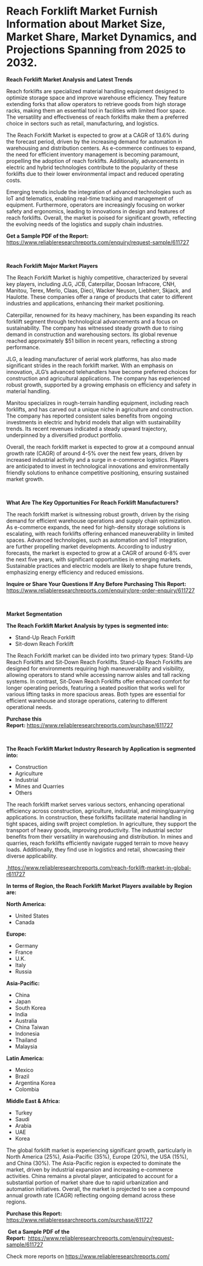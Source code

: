 <p><h1>Reach Forklift Market Furnish Information about Market Size, Market Share, Market Dynamics, and Projections Spanning from 2025 to 2032.</h1></p><p><strong>Reach Forklift Market Analysis and Latest Trends</strong></p>
<p><p>Reach forklifts are specialized material handling equipment designed to optimize storage space and improve warehouse efficiency. They feature extending forks that allow operators to retrieve goods from high storage racks, making them an essential tool in facilities with limited floor space. The versatility and effectiveness of reach forklifts make them a preferred choice in sectors such as retail, manufacturing, and logistics.</p><p>The Reach Forklift Market is expected to grow at a CAGR of 13.6% during the forecast period, driven by the increasing demand for automation in warehousing and distribution centers. As e-commerce continues to expand, the need for efficient inventory management is becoming paramount, propelling the adoption of reach forklifts. Additionally, advancements in electric and hybrid technologies contribute to the popularity of these forklifts due to their lower environmental impact and reduced operating costs. </p><p>Emerging trends include the integration of advanced technologies such as IoT and telematics, enabling real-time tracking and management of equipment. Furthermore, operators are increasingly focusing on worker safety and ergonomics, leading to innovations in design and features of reach forklifts. Overall, the market is poised for significant growth, reflecting the evolving needs of the logistics and supply chain industries.</p></p>
<p><strong>Get a Sample PDF of the Report:&nbsp;</strong> <a href="https://www.reliableresearchreports.com/enquiry/request-sample/611727?utm_campaign=3105&utm_medium=2&utm_source=Github&utm_content=ia&utm_term=23032025&utm_id=reach-forklift">https://www.reliableresearchreports.com/enquiry/request-sample/611727</a></p>
<p>&nbsp;</p>
<p><strong>Reach Forklift Major Market Players</strong></p>
<p><p>The Reach Forklift Market is highly competitive, characterized by several key players, including JLG, JCB, Caterpillar, Doosan Infracore, CNH, Manitou, Terex, Merlo, Claas, Dieci, Wacker Neuson, Liebherr, Skjack, and Haulotte. These companies offer a range of products that cater to different industries and applications, enhancing their market positioning.</p><p>Caterpillar, renowned for its heavy machinery, has been expanding its reach forklift segment through technological advancements and a focus on sustainability. The company has witnessed steady growth due to rising demand in construction and warehousing sectors. Its global revenue reached approximately $51 billion in recent years, reflecting a strong performance.</p><p>JLG, a leading manufacturer of aerial work platforms, has also made significant strides in the reach forklift market. With an emphasis on innovation, JLG’s advanced telehandlers have become preferred choices for construction and agricultural applications. The company has experienced robust growth, supported by a growing emphasis on efficiency and safety in material handling.</p><p>Manitou specializes in rough-terrain handling equipment, including reach forklifts, and has carved out a unique niche in agriculture and construction. The company has reported consistent sales benefits from ongoing investments in electric and hybrid models that align with sustainability trends. Its recent revenues indicated a steady upward trajectory, underpinned by a diversified product portfolio.</p><p>Overall, the reach forklift market is expected to grow at a compound annual growth rate (CAGR) of around 4-5% over the next few years, driven by increased industrial activity and a surge in e-commerce logistics. Players are anticipated to invest in technological innovations and environmentally friendly solutions to enhance competitive positioning, ensuring sustained market growth.</p></p>
<p>&nbsp;</p>
<p><strong>What Are The Key Opportunities For Reach Forklift Manufacturers?</strong></p>
<p><p>The reach forklift market is witnessing robust growth, driven by the rising demand for efficient warehouse operations and supply chain optimization. As e-commerce expands, the need for high-density storage solutions is escalating, with reach forklifts offering enhanced maneuverability in limited spaces. Advanced technologies, such as automation and IoT integration, are further propelling market developments. According to industry forecasts, the market is expected to grow at a CAGR of around 6-8% over the next five years, with significant opportunities in emerging markets. Sustainable practices and electric models are likely to shape future trends, emphasizing energy efficiency and reduced emissions.</p></p>
<p><strong>Inquire or Share Your Questions If Any Before Purchasing This Report:</strong> <a href="https://www.reliableresearchreports.com/enquiry/pre-order-enquiry/611727?utm_campaign=3105&utm_medium=2&utm_source=Github&utm_content=ia&utm_term=23032025&utm_id=reach-forklift">https://www.reliableresearchreports.com/enquiry/pre-order-enquiry/611727</a></p>
<p>&nbsp;</p>
<p><strong>Market Segmentation</strong></p>
<p><strong>The Reach Forklift Market Analysis by types is segmented into:</strong></p>
<p><ul><li>Stand-Up Reach Forklift</li><li>Sit-down Reach Forklift</li></ul></p>
<p><p>The Reach Forklift market can be divided into two primary types: Stand-Up Reach Forklifts and Sit-Down Reach Forklifts. Stand-Up Reach Forklifts are designed for environments requiring high maneuverability and visibility, allowing operators to stand while accessing narrow aisles and tall racking systems. In contrast, Sit-Down Reach Forklifts offer enhanced comfort for longer operating periods, featuring a seated position that works well for various lifting tasks in more spacious areas. Both types are essential for efficient warehouse and storage operations, catering to different operational needs.</p></p>
<p><strong>Purchase this Report:&nbsp;</strong><a href="https://www.reliableresearchreports.com/purchase/611727?utm_campaign=3105&utm_medium=2&utm_source=Github&utm_content=ia&utm_term=23032025&utm_id=reach-forklift">https://www.reliableresearchreports.com/purchase/611727</a></p>
<p>&nbsp;</p>
<p><strong>The Reach Forklift Market Industry Research by Application is segmented into:</strong></p>
<p><ul><li>Construction</li><li>Agriculture</li><li>Industrial</li><li>Mines and Quarries</li><li>Others</li></ul></p>
<p><p>The reach forklift market serves various sectors, enhancing operational efficiency across construction, agriculture, industrial, and mining/quarrying applications. In construction, these forklifts facilitate material handling in tight spaces, aiding swift project completion. In agriculture, they support the transport of heavy goods, improving productivity. The industrial sector benefits from their versatility in warehousing and distribution. In mines and quarries, reach forklifts efficiently navigate rugged terrain to move heavy loads. Additionally, they find use in logistics and retail, showcasing their diverse applicability.</p></p>
<p><a href="https://www.reliableresearchreports.com/reach-forklift-market-in-global-r611727?utm_campaign=3105&utm_medium=2&utm_source=Github&utm_content=ia&utm_term=23032025&utm_id=reach-forklift">&nbsp;https://www.reliableresearchreports.com/reach-forklift-market-in-global-r611727</a></p>
<p><strong>In terms of Region, the Reach Forklift Market Players available by Region are:</strong></p>
<p>
    <p> <strong> North America: </strong>
        <ul>
            <li>United States</li>
            <li>Canada</li>
        </ul>
        </p> 
    <p> <strong> Europe: </strong>
        <ul>
            <li>Germany</li>
            <li>France</li>
            <li>U.K.</li>
            <li>Italy</li>
            <li>Russia</li>
        </ul>
        </p> 
    <p> <strong> Asia-Pacific: </strong>
        <ul>
            <li>China</li>
            <li>Japan</li>
            <li>South Korea</li>
            <li>India</li>
            <li>Australia</li>
            <li>China Taiwan</li>
            <li>Indonesia</li>
            <li>Thailand</li>
            <li>Malaysia</li>
        </ul>
        </p> 
    <p> <strong> Latin America: </strong>
        <ul>
            <li>Mexico</li>
            <li>Brazil</li>
            <li>Argentina Korea</li>
            <li>Colombia</li>
        </ul>
        </p> 
    <p> <strong> Middle East & Africa: </strong>
        <ul>
            <li>Turkey</li>
            <li>Saudi</li>
            <li>Arabia</li>
            <li>UAE</li>
            <li>Korea</li>
        </ul>
    </p>
    </p>
<p><p>The global forklift market is experiencing significant growth, particularly in North America (25%), Asia-Pacific (35%), Europe (20%), the USA (15%), and China (30%). The Asia-Pacific region is expected to dominate the market, driven by industrial expansion and increasing e-commerce activities. China remains a pivotal player, anticipated to account for a substantial portion of market share due to rapid urbanization and automation initiatives. Overall, the market is projected to see a compound annual growth rate (CAGR) reflecting ongoing demand across these regions.</p></p>
<p><strong>Purchase this Report: </strong><a href="https://www.reliableresearchreports.com/purchase/611727?utm_campaign=3105&utm_medium=2&utm_source=Github&utm_content=ia&utm_term=23032025&utm_id=reach-forklift">https://www.reliableresearchreports.com/purchase/611727</a></p>
<p>&nbsp;<strong>Get a Sample PDF of the Report:&nbsp;&nbsp;</strong><a href="https://www.reliableresearchreports.com/enquiry/request-sample/611727?utm_campaign=3105&utm_medium=2&utm_source=Github&utm_content=ia&utm_term=23032025&utm_id=reach-forklift">https://www.reliableresearchreports.com/enquiry/request-sample/611727</a></p>
<p><strong></strong></p>
<p>Check more reports on <a href="https://www.reliableresearchreports.com/?utm_campaign=3105&utm_medium=2&utm_source=Github&utm_content=ia&utm_term=23032025&utm_id=reach-forklift">https://www.reliableresearchreports.com/</a></p>